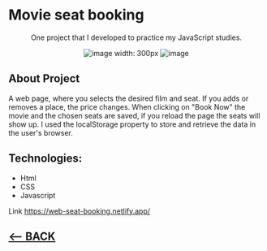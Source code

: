# Movie seat booking

<div align="center">
<p>One project that I developed to practice my JavaScript studies.</p>

![image width: 300px](https://user-images.githubusercontent.com/73034540/174697917-53962460-1db3-4dc8-8661-e03cb30f7be6.png)
![image](https://user-images.githubusercontent.com/73034540/174698093-bd6afa1c-217f-4526-a0d0-852582775df6.png)

</div>

## About Project
A web page, where you selects the desired film and seat. If you adds or removes a place, the price changes. When clicking on "Book Now" the movie and the chosen seats are saved, if you reload the page the seats will show up. I used the localStorage property to store and retrieve the data in the user's browser.

## Technologies:
  * Html
  * CSS
  * Javascript

Link https://web-seat-booking.netlify.app/

<h2>
<a href="https://github.com/AdrianoR85/Front-End"><-- BACK</a>
</h2>

